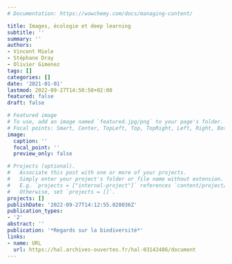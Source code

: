 ```yaml
---
# Documentation: https://wowchemy.com/docs/managing-content/

title: Images, écologie et deep learning
subtitle: ''
summary: ''
authors:
- Vincent Miele
- Stéphane Dray
- Olivier Gimenez
tags: []
categories: []
date: '2021-01-01'
lastmod: 2022-09-27T14:50:50+02:00
featured: false
draft: false

# Featured image
# To use, add an image named `featured.jpg/png` to your page's folder.
# Focal points: Smart, Center, TopLeft, Top, TopRight, Left, Right, BottomLeft, Bottom, BottomRight.
image:
  caption: ''
  focal_point: ''
  preview_only: false

# Projects (optional).
#   Associate this post with one or more of your projects.
#   Simply enter your project's folder or file name without extension.
#   E.g. `projects = ["internal-project"]` references `content/project/deep-learning/index.md`.
#   Otherwise, set `projects = []`.
projects: []
publishDate: '2022-09-27T14:12:55.028036Z'
publication_types:
- '2'
abstract: ''
publication: '*Regards sur la biodiversité*'
links:
- name: URL
  url: https://hal.archives-ouvertes.fr/hal-03142486/document
---
```

